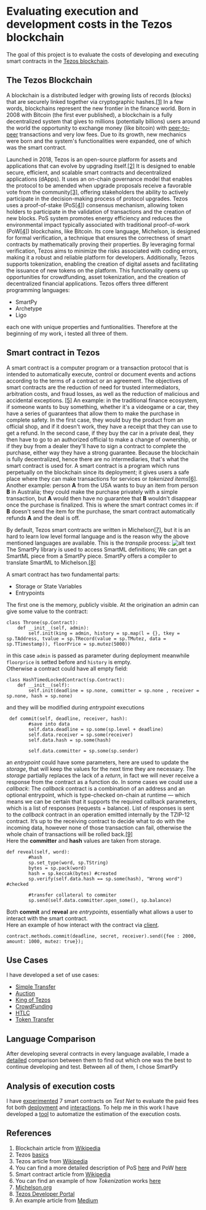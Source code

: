# Evaluating execution and development costs in the Tezos blockchain
The goal of this project is to evaluate the costs of developing and executing smart contracts in the [Tezos blockchain](https://tezos.com/).

## The Tezos Blockchain
A blockchain is a distributed ledger with growing lists of records (blocks) that are securely linked together via cryptographic hashes.[[1]](#references)
In a few words, blockchains represent the new frontier in the finance world.
Born in 2008 with Bitcoin (the first ever published), a blockchain is a fully decentralized system that gives to millions (potentially billions) users around the world the opportunity to exchange money (like bitcoin) with [peer-to-peer](https://en.wikipedia.org/wiki/Peer-to-peer) transactions and very low fees.
Due to its growth, new mechanics were born and the system's functionalities were expanded, one of which was the smart contract.

Launched in 2018, Tezos is an open-source platform for assets and applications that can evolve by upgrading itself.[[2]](#references)
It is designed to enable secure, efficient, and scalable smart contracts and decentralized applications (dApps). 
It uses an on-chain governance model that enables the protocol to be amended when upgrade proposals receive a favorable vote from the community[[3]](#references), offering stakeholders the ability to actively participate in the decision-making process of protocol upgrades.
Tezos uses a proof-of-stake (PoS[[4]](#references)) consensus mechanism, allowing token holders to participate in the validation of transactions and the creation of new blocks. PoS system promotes energy efficiency and reduces the environmental impact typically associated with traditional proof-of-work (PoW[[4]](#references)) blockchains, like Bitcoin.
Its core language, Michelson, is designed for formal verification, a technique that ensures the correctness of smart contracts by mathematically proving their properties. By leveraging formal verification, Tezos aims to minimize the risks associated with coding errors, making it a robust and reliable platform for developers.
Additionally, Tezos supports tokenization, enabling the creation of digital assets and facilitating the issuance of new tokens on the platform. This functionality opens up opportunities for crowdfunding, asset tokenization, and the creation of decentralized financial applications.
Tezos offers three different programming languages:
- SmartPy
- Archetype
- Ligo

each one with unique properties and funtionalities.
Therefore at the beginning of my work, i tested all three of them.


## Smart contract in Tezos
A smart contract is a computer program or a transaction protocol that is intended to automatically execute, control or document events and actions according to the terms of a contract or an agreement. The objectives of smart contracts are the reduction of need for trusted intermediators, arbitration costs, and fraud losses, as well as the reduction of malicious and accidental exceptions. [[5]](#references)
An example:
in the traditional finance ecosystem, if someone wants to buy something, whether it's a videogame or a car, they have a series of guarantees that allow them to make the purchase in complete safety.
In the first case, they would buy the product from an official shop, and if it doesn't work, they have a receipt that they can use to get a refund. In the second case, if they buy the car in a private deal, they then have to go to an authorized official to make a change of ownership, or if they buy from a dealer they'll have to sign a contract to complete the purchase, either way they have a strong guarantee.
Because the blockchain is fully decentralized, hence there are no intermediaries, that's what the smart contract is used for.
A smart contract is a program which runs perpetually on the blockchain since its deployment; it gives users a safe place where they can make transactions for services or *tokenized items*[[6]](#references).
Another example: 
person **A** from the USA wants to buy an item from person **B** in Australia; they could make the purchase privately with a simple transaction, but **A** would then have no guarantee that **B** wouldn't disappear once the purchase is finalized. This is where the smart contract comes in: if **B** doesn't send the item for the purchase, the smart contract automatically refunds **A** and the deal is off.

By default, Tezos smart contracts are written in Michelson[[7]](#references), but it is an hard to learn low level formal language and is the reason why the above mentioned languages are available.
This is the *transpile* process:
![alt text](https://github.com/TheMastro-11/Evaluating-execution-and-development-costs-in-the-Tezos-blockchain/tree/main/src/smartml.png)
The SmartPy library is used to access SmartML definitions; We can get a SmartML piece from a SmartPy piece. SmartPy offers a compiler to translate SmartML to Michelson.[[8]](#references)

A smart contract has two fundamental parts:
* Storage or State Variables
* Entrypoints

The first one is the memory, publicly visible.
At the origination an admin can give some value to the contract:
```
class Throne(sp.Contract):
    def __init__(self, admin):
        self.init(king = admin, history = sp.map(l = {}, tkey = sp.TAddress, tvalue = sp.TRecord(value = sp.TMutez, data = sp.TTimestamp)), floorPrice = sp.mutez(5000))
```
in this case `admin` is passed as parameter during deployment meanwhile `floorprice` is setted before and `history` is empty.
<br>
Otherwise a contract could have all empty field:

```
class HashTimedLockedContract(sp.Contract):
    def __init__(self):
        self.init(deadline = sp.none, committer = sp.none , receiver = sp.none, hash = sp.none)
```
and they will be modified during *entrypoint* executions
```
 def commit(self, deadline, receiver, hash):
        #save into data
        self.data.deadline = sp.some(sp.level + deadline)
        self.data.receiver = sp.some(receiver)
        self.data.hash = sp.some(hash)
        
        self.data.committer = sp.some(sp.sender)
```
an *entrypoint* could have some parameters, here are used to update the *storage*, that will keep the values for the next time they are necessary.
The *storage* partially replaces the lack of a *return*, in fact we will never receive a response from the contract as a function do.
In some cases we could use a *callback*:
The *callback* contract is a combination of an address and an optional entrypoint, which is type-checked on-chain at runtime — which means we can be certain that it supports the required callback parameters, which is a list of responses (requests + balance).
List of responses is sent to the *callback* contract in an operation emitted internally by the TZIP-12 contract.
It’s up to the receiving contract to decide what to do with the incoming data, however none of those transaction can fail, otherwise the whole chain of transactions will be rolled back.[[9]](#references)
<br>
Here the **committer** and **hash** values are taken from storage.
```
def reveal(self, word):
        #hash
        sp.set_type(word, sp.TString)
        bytes = sp.pack(word) 
        hash = sp.keccak(bytes) #created
        sp.verify(self.data.hash == sp.some(hash), "Wrong word") #checked

        #transfer collateral to commiter
        sp.send(self.data.committer.open_some(), sp.balance)
```
Both **commit** and **reveal** are *entrypoints*, essentially what allows a user to interact with the smart contract.
<br>
Here an example of how interact with the contract via [client](https://github.com/TheMastro-11/SmartContractTestScript-By-Taquito-).
```
contract.methods.commit(deadline, secret, receiver).send({fee : 2000, amount: 1000, mutez: true});
```


## Use Cases
I have developed a set of use cases:

- [Simple Transfer](https://github.com/TheMastro-11/Evaluating-execution-and-development-costs-in-the-Tezos-blockchain/tree/main/contracts/SimpleTransfer)
- [Auction](https://github.com/TheMastro-11/Evaluating-execution-and-development-costs-in-the-Tezos-blockchain/tree/main/contracts/Auction)
- [King of Tezos](https://github.com/TheMastro-11/Evaluating-execution-and-development-costs-in-the-Tezos-blockchain/tree/main/contracts/KingOfTezos)
- [CrowdFunding](https://github.com/TheMastro-11/Evaluating-execution-and-development-costs-in-the-Tezos-blockchain/tree/main/contracts/CrowdFunding)
- [HTLC](https://github.com/TheMastro-11/Evaluating-execution-and-development-costs-in-the-Tezos-blockchain/tree/main/contracts/HTLC)
- [Token Transfer](https://github.com/TheMastro-11/Evaluating-execution-and-development-costs-in-the-Tezos-blockchain/tree/main/contracts/TokenTransfer)

## Language Comparison
After developing several contracts in every language available, I made a [detailed](https://github.com/TheMastro-11/Evaluating-execution-and-development-costs-in-the-Tezos-blockchain/tree/main/contracts) comparison between them to find out which one was the best to continue developing and test. 
Between all of them, I chose SmartPy


## Analysis of execution costs
I have [experimented](https://github.com/TheMastro-11/Evaluating-execution-and-development-costs-in-the-Tezos-blockchain/tree/main/experiments) 7 smart contracts on *Test Net* to evaluate the paid fees fot both [deployment](/experiments/Deployments/) and [interactions](/experiments/Interactions/).
To help me in this work I have developed a [tool](https://github.com/TheMastro-11/SmartContract-Execution-Costs-By-Taquito) to automatize the estimation of the execution costs.

## References
1. Blockchain article from [Wikipedia](https://en.wikipedia.org/wiki/Blockchain)
2. Tezos [basics](https://tezos.com/learn/what-is-tezos/)
3. Tezos article from [Wikipedia](https://en.wikipedia.org/wiki/Tezos)
4. You can find a more detailed description of PoS [here](https://en.wikipedia.org/wiki/Proof_of_stake) and PoW [here](https://en.wikipedia.org/wiki/Proof_of_work)
5. Smart contract article from [Wikipedia](https://en.wikipedia.org/wiki/Smart_contract)
6. You can find an example of how *Tokenization* works [here](https://www.nasdaq.com/articles/what-is-tokenization-and-how-does-it-work)
7. [Michelson.org](https://www.michelson.org/)
8. [Tezos Developer Portal](https://tezos.b9lab.com/smartpy/intro)
9. An example article from [Medium](https://medium.com/@matej.sima/tutorial-implementing-a-mini-token-contract-on-tezos-with-on-chain-callbacks-tzip-12-b04cf7ee2059)
